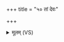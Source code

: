 +++
title = "५० तां देवः"

+++
<details><summary>मूलम् (VS)</summary>

तां दे॒वः स॑वि॒ताधो॒क्तामू॒र्जामे॒वाधो॑क्।
</details>